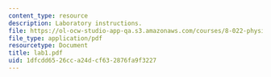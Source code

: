 ```yaml
---
content_type: resource
description: Laboratory instructions.
file: https://ol-ocw-studio-app-qa.s3.amazonaws.com/courses/8-022-physics-ii-electricity-and-magnetism-fall-2004/1dfcdd6526cca24dcf632876fa9f3227_lab1.pdf
file_type: application/pdf
resourcetype: Document
title: lab1.pdf
uid: 1dfcdd65-26cc-a24d-cf63-2876fa9f3227
---
```

